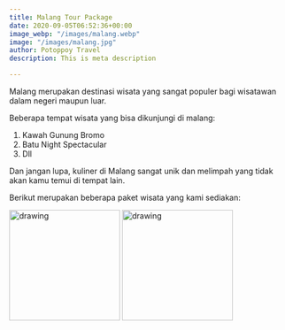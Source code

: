 ```yaml
---
title: Malang Tour Package
date: 2020-09-05T06:52:36+00:00
image_webp: "/images/malang.webp"
image: "/images/malang.jpg"
author: Potoppoy Travel
description: This is meta description

---
```

Malang merupakan destinasi wisata yang sangat populer bagi wisatawan dalam negeri maupun luar.

Beberapa tempat wisata yang bisa dikunjungi di malang:

1. Kawah Gunung Bromo
2. Batu Night Spectacular
3. Dll

Dan jangan lupa, kuliner di Malang sangat unik dan melimpah yang tidak akan kamu temui di tempat lain.

Berikut merupakan beberapa paket wisata yang kami sediakan:

<img src="/images/3-pax-04-04.jpg" alt="drawing" width="200"/>
<img src="/images/5-pax-04.jpg" alt="drawing" width="200"/>